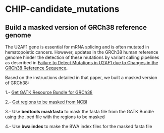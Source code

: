 # CHIP-candidate_mutations
## Build a masked version of GRCh38 reference genome
The U2AF1 gene is essential for mRNA splicing and is often mutated in hematopoietic cancers. However, updates in the GRCh38 human reference genome hinder the detection of these mutations by variant calling pipelines as described in [Failure to Detect Mutations in U2AF1 due to Changes in the GRCh38 Reference Sequence](https://doi.org/10.1016/j.jmoldx.2021.10.013).

Based on the instructions detailed in that paper, we built a masked version of GRCh38:

1.- [Get GATK Resource Bundle for GRCh38](https://gatk.broadinstitute.org/hc/en-us/articles/360035890811-Resource-bundle)

2.- [Get regions to be masked from NCBI](https://ftp.ncbi.nlm.nih.gov/genomes/all/GCA/000/001/405/GCA_000001405.15_GRCh38/seqs_for_alignment_pipelines.ucsc_ids/GCA_000001405.15_GRCh38_GRC_exclusions.bed)

3.- Use __bedtools maskfasta__ to mask the fasta file from the GATK Bundle using the .bed file with the regions to be masked

4.- Use __bwa index__ to make the BWA index files for the masked fasta file

